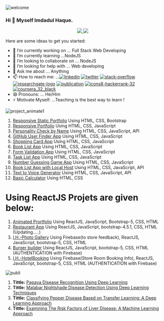 ![welcome](https://user-images.githubusercontent.com/45633928/104728821-af559d80-5761-11eb-9eaf-531d390ef588.gif)

### Hi  👋 Myself Imdadul Haque.
<!-- **imdadulhaque1/imdadulhaque1** is a ✨ _special_ ✨ repository because its `README.md` (this file) appears on your GitHub profile.-->

<!-- https://user-images.githubusercontent.com/45633928/122670318-41674380-d1e3-11eb-89fd-35330b9c6cdd.mp4 -->

<p align="center">
</a>
<a href="https://discord.gg/kgAvyxtTxv">
<img src="https://img.shields.io/discord/734858252939952248?logo=discord&style=for-the-badge" />
</a>
<!-- <a href="https://github.com/videosdk-live/videosdk-rtc-react-prebuilt-ui/issues">
<img src="https://img.shields.io/github/issues/videosdk-live/videosdk-rtc-react-prebuilt-ui?label=PRs-welcome&logo=GitHub&style=for-the-badge" alt="GitHub badge"/>
</a> -->
<a href="https://twitter.com/imdad_haque">
<img src="https://img.shields.io/twitter/follow/video_sdk?label=Twitter&logo=twitter&style=for-the-badge" />
</a>
<!-- <a href="http://youtube.com/videosdk?sub_confirmation=1">
<img src="https://img.shields.io/youtube/channel/subscribers/UCuY7JzXnpp874oa7uQbUwsA?logo=Youtube&style=for-the-badge" />
</a>
<a href="https://github.com/videosdk-live/videosdk.live?tab=stars">
<img src="https://img.shields.io/github/stars/videosdk-live/videosdk.live?label=Stars&logo=GitHub&style=for-the-badge" alt="GitHub badge" />
</a> -->



Here are some ideas to get you started:

- 🔭 I’m currently working on ... Full Stack Web Developing
- 🌱 I’m currently learning ...NodeJS
- 👯 I’m looking to collaborate on ... NodeJS
- 🤔 I’m looking for help with ... Web developing
- 💬 Ask me about ... Anything
- 📫 How to reach me: ...[![linkedin](https://user-images.githubusercontent.com/45633928/122668642-db76be00-d1da-11eb-9689-f610f9f17b69.png)](https://www.linkedin.com/in/imdadul-haque-97b7a3183/)     [![twitter](https://user-images.githubusercontent.com/45633928/122668655-ed586100-d1da-11eb-9d97-ca27729abd2f.png)](https://twitter.com/imdad_haque)     [![stack-overflow](https://user-images.githubusercontent.com/45633928/122668673-052fe500-d1db-11eb-9a14-081696b207b2.png)](https://stackoverflow.com/users/14065992/imdadul-haque?tab=profile)     [![researchgate-logo](https://user-images.githubusercontent.com/45633928/122669110-9d2ece00-d1dd-11eb-8a63-38fb836230bc.png)](https://www.researchgate.net/profile/Imdadul_Haque2)     [![publication](https://user-images.githubusercontent.com/45633928/122668751-66f04f00-d1db-11eb-808b-c30f3c93d3a6.png)](https://scholar.google.com/citations?hl=en&user=_vELggsAAAAJ)      [![icons8-hackerrank-32](https://user-images.githubusercontent.com/45633928/122668371-825a5a80-d1d9-11eb-88e2-c08720e31416.png)](https://www.hackerrank.com/_imdad_)     [![coursera_32_black](https://user-images.githubusercontent.com/45633928/122669045-3dd0be00-d1dd-11eb-8f00-8a1acae182d5.png)](https://www.coursera.org/accomplishments)
- 😄 Pronouns: ... He/Him
- ⚡ Motivate Myself: ...Teaching is the best way to learn !

![project_animate1](https://user-images.githubusercontent.com/45633928/104729343-7f5aca00-5762-11eb-9d30-9870e74252b1.gif)
1. [Responsive Static Portfolio](https://imdadulhaque1.github.io/PortfoLio1440/) Using HTML, CSS, Bootstrap
2. [Responsive Portfolio](https://imdadulhaque1.github.io/MyStaticPortfoLio/) Using HTML, CSS, JavaScript
3. [Personality Check by Name](https://imdadulhaque1.github.io/Personality_Check_Using_API/) Using HTML, CSS, JavaScript, API
4. [GitHub User Finder App](https://imdadulhaque1.github.io/Github_Finder_Using_JavaScript/) Using HTML, CSS, JavaScript
5. [Shopping Card App](https://imdadulhaque1.github.io/Shopping_Cart_App-Using-JavaScript/) Using HTML, CSS, JavaScript
6. [Book List App](https://imdadulhaque1.github.io/Book_List_App-Using-JavaScript/) Using HTML, CSS, JavaScript
7. [Form Validation App](https://imdadulhaque1.github.io/Expression_Validation_APP-using-JS/) Using HTML, CSS, JavaScript
8. [Task List App](https://imdadulhaque1.github.io/Task_List-Using-JavaScript/) Using HTML, CSS, JavaScript
9. [Number Guessing Game App](https://imdadulhaque1.github.io/Number-Guessing-Game-Using-JS/) Using HTML, CSS, JavaScript
10. [Book List App with Local Host](https://imdadulhaque1.github.io/Book_List_App-Using-JavaScript/) Using HTML, CSS, JavaScript, API
11. [Text to Voice Generator](https://imdadulhaque1.github.io/TextToVoice_Using_API/) Using HTML, CSS, JavaScript, API
12. [Basic Calculator](https://imdadulhaque1.github.io/basicCalculator/) Using HTML, CSS

# Using ReactJS Projets are given below:
1. [Animated Prortfolio](https://imdadulhaque1.github.io/imdadul-portfolio/) Using ReactJS, JavaScript, Bootstrap-5, CSS, HTML
2. [Restaurant App](https://imdadulhaque1.github.io/restaurant-app/) Using ReactJS, JavaScript, bootstrap-4.5.1, CSS, HTML (Updating.....)
3. [I.H.-Photo Gallery](https://imdadulhaque1.github.io/photo_gallery-react_app/) Using Firebase(to store feedback), ReactJS, JavaScript, bootstrap-5, CSS, HTML
4. [Burger builder](https://burger-builder-dd079.web.app) Using ReactJS, JavaScript, bootstrap-5, CSS, HTML (AUTHENTICATION with Firebase)
5. [I.H.-HotelBooking](https://fir-auth-development-5a68f.web.app) Using Firebase(Store Room Booking Info), ReactJS, JavaScript, bootstrap-5, CSS, HTML (AUTHENTICATION with Firebase)

![publi](https://user-images.githubusercontent.com/45633928/105211941-0818a200-5b77-11eb-8801-f01092758e09.jpg)
1. **Tittle:** [Papaya Disease Recognition Using Deep Learning](https://github.com/imdadulhaque1/Publications-1-PapayaDiseaseRecognitionUsingDL)
2. **Tittle:** [Malabar Nightshade Disease Detection Using Deep Learning Techniques](https://github.com/imdadulhaque1/Publications-2__MalabarNIghtshade-DiseaseDetectionUsingDeepLearning)
3. **Tittle:** [Classifying Pepper Disease Based on Transfer Learning: A Deep Learning Approach](https://github.com/imdadulhaque1/Publication-3__ClassifyingPepperDiseaseBasedOnTransferLearning-A_DeepLearningApproach/blob/main/README.md)
4. **Tittle:** [Examining The Risk Factors of Liver Disease: A Machine Learning Approach](https://github.com/imdadulhaque1/Publication-4-_TheRiskFactorsOfLiverDisease-A_MachineLearningApproach/blob/main/README.md)

<!--

# Programming Contest Related Achievement
1. ![Programming Contest](https://user-images.githubusercontent.com/45633928/122680601-cec18c80-d211-11eb-834a-5032b78601dc.png)

# Online achievement
I am sharing all of my online based acheivement form coursera and also Bohubrihi online course.
Please visit the below link to show my Coursera Profile.
[Coursera Profile Link](https://www.coursera.org/user/ea9da3779d1536160b2d36e4054fa429?fbclid=IwAR0KedhTcgZCrLH0PYM9ngSv8jAJIiHQhqE43ny6u65WtYBjN9HKw9Fcrvw)

# 1. Programming for everyboody Python
![Programming for everyboody Python](https://user-images.githubusercontent.com/45633928/103067080-6720e080-45e4-11eb-8972-b20f198a927e.png)

# 2. Python crush course
![python crush course](https://user-images.githubusercontent.com/45633928/103067450-1bbb0200-45e5-11eb-9608-e1c9d2c54f01.png)

# 3. Numpy using Python
![NumpyBasics_ImdadulHaque](https://user-images.githubusercontent.com/45633928/126817158-5ef88126-9149-44b6-a25c-3e1e32734b35.png)

# 4. Introduction to Applied Machine Learning
![Introduction to Applied ML](https://user-images.githubusercontent.com/45633928/103067591-748a9a80-45e5-11eb-8334-91ed9c05a97c.png)

# 5. Introduction to Tensorflow for Artificial Intelligence, Machine Learning and Deep Learning
![Intro to Tensorflow for AI_ML_DL](https://user-images.githubusercontent.com/45633928/103067602-7f452f80-45e5-11eb-85c7-b8016c25f7b7.png)

# 6. Natural Language Processing in Tensorflow
![NLP](https://user-images.githubusercontent.com/45633928/103067638-8f5d0f00-45e5-11eb-8d98-f6abae834526.png)

# For Web Development
I have completed some paid course from Bohubrihi in bangla language and that's are given below,

# 7. HTML5, CSS3 & Bootstrap4 For Web Development
![HYML CSS](https://user-images.githubusercontent.com/45633928/103068065-8a4c8f80-45e6-11eb-85ce-a9da799397cb.png)

# 8. Full Stack (MERN) Development
(![Full Stack Development](https://user-images.githubusercontent.com/45633928/122680122-97ea7700-d20f-11eb-993d-136d597e1375.png))

# 9. Number Guesser Game Using JavaAcript (Project Certificate)
![NumberGuesserGame_using_JS](https://user-images.githubusercontent.com/45633928/123815542-66ad2d80-d918-11eb-87e8-c82c31cf9685.png)

# 10. Making An Expression Validation App Using JavaScript (Project Certificate)
![ExpressionValidation_using_JS](https://user-images.githubusercontent.com/45633928/123816054-d0c5d280-d918-11eb-9409-41309cae8525.png)

# 11. Developing A Shopping Cart Using JavaScript (Project Certificate)
![ShoppingCart_using_JS](https://user-images.githubusercontent.com/45633928/123816335-0bc80600-d919-11eb-87a0-d5c3f2266d04.png)

# 12. Develop A Photo Gallery Website Using React (Project Certificate)
![PhotoGallert_using_Reactjs](https://user-images.githubusercontent.com/45633928/123816881-82650380-d919-11eb-8d22-0a4ba10a226e.png)

# 13. Develop A Simple Hotel Booking App Using React (Project Certificate)
![HotelBooking_using_Reactjs](https://user-images.githubusercontent.com/45633928/123817056-a4f71c80-d919-11eb-872b-3d93ff9580cd.png)
                
# Database Releted:
# 14. Introduction to MySQL 
 ![MySQL](https://user-images.githubusercontent.com/45633928/123951888-18a33300-d9c7-11eb-9168-a1942a5a9964.png)


 # 7. Django: Backend Web Development With Projects
![Djanggo Backend](https://user-images.githubusercontent.com/45633928/103068251-f202da80-45e6-11eb-8784-750b40f5cf2d.png)

# 8. Django: Blog, eCommerce & Social Media Website Projects
![Djanggo PROJECT](https://user-images.githubusercontent.com/45633928/103068262-f8915200-45e6-11eb-8a34-42ffda9ce8bc.png)



# Now, In this part I will share some of my online achievement which i cmpleted just for knowing so that I can learn about the below topics.

# 15. Bond vs Stock: The Crash Course
![BondVSStock](https://user-images.githubusercontent.com/45633928/103068841-4195d600-45e8-11eb-8e31-9bc75eb8988d.png)

# 16. Introduction to DC Circuits
![DC](https://user-images.githubusercontent.com/45633928/103068921-69853980-45e8-11eb-9b1f-d5d75641b81e.png) 

-->
